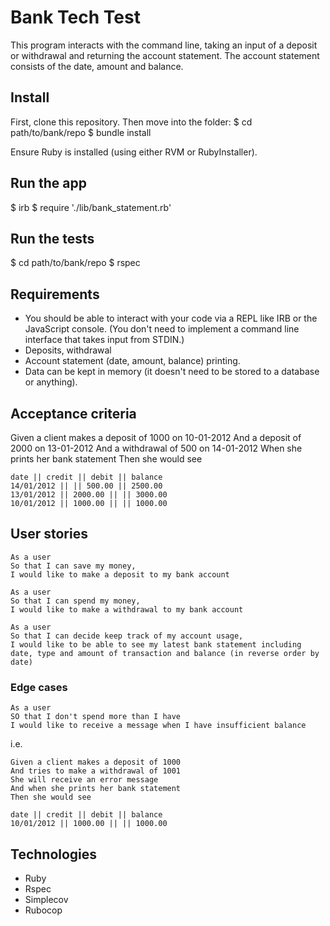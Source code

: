 # Bank Tech Test

This program interacts with the command line, taking an input of a deposit or withdrawal and returning the account statement. 
The account statement consists of the date, amount and balance.

## Install
First, clone this repository. Then move into the folder:
$ cd path/to/bank/repo
$ bundle install

Ensure Ruby is installed (using either RVM or RubyInstaller).

## Run the app

$ irb
$ require './lib/bank_statement.rb'

## Run the tests

$ cd path/to/bank/repo
$ rspec

## Requirements
- You should be able to interact with your code via a REPL like IRB or the JavaScript console. (You don't need to implement a command line interface that takes input from STDIN.)
- Deposits, withdrawal
- Account statement (date, amount, balance) printing.
- Data can be kept in memory (it doesn't need to be stored to a database or anything).


## Acceptance criteria

Given a client makes a deposit of 1000 on 10-01-2012
And a deposit of 2000 on 13-01-2012
And a withdrawal of 500 on 14-01-2012
When she prints her bank statement
Then she would see
```
date || credit || debit || balance
14/01/2012 || || 500.00 || 2500.00
13/01/2012 || 2000.00 || || 3000.00
10/01/2012 || 1000.00 || || 1000.00
```

## User stories
```
As a user
So that I can save my money,
I would like to make a deposit to my bank account
```

```
As a user
So that I can spend my money,
I would like to make a withdrawal to my bank account
```

```
As a user
So that I can decide keep track of my account usage,
I would like to be able to see my latest bank statement including date, type and amount of transaction and balance (in reverse order by date)
```

### Edge cases
```
As a user
SO that I don't spend more than I have
I would like to receive a message when I have insufficient balance
```
i.e.
```
Given a client makes a deposit of 1000
And tries to make a withdrawal of 1001
She will receive an error message 
And when she prints her bank statement
Then she would see

date || credit || debit || balance
10/01/2012 || 1000.00 || || 1000.00
```

## Technologies
- Ruby 
- Rspec
- Simplecov
- Rubocop